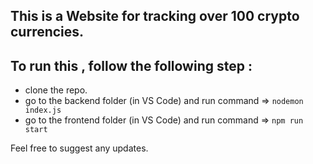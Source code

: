 ## This is a Website for tracking over 100 crypto currencies.

## To run this , follow the following step : 
- clone the repo.
- go to the backend folder (in VS Code) and run command => `nodemon index.js` 
- go to the frontend folder (in VS Code) and run command => `npm run start`


Feel free to suggest any updates.
